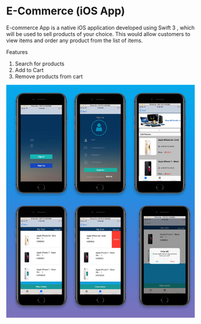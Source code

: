 # E-Commerce (iOS App)

E-commerce App is a native iOS application developed using Swift 3 , which will be used to sell products of your choice. 
This would allow customers to view items and order any product from the list of items.

Features
1. Search for products
2. Add to Cart
3. Remove products from cart

![alt text](https://github.com/shaluscaria/EcommerceApp/blob/master/images/screenshot.jpg)



